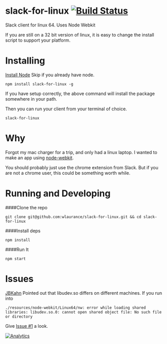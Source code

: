slack-for-linux [![Build Status](https://travis-ci.org/wlaurance/slack-for-linux.svg?branch=master)](https://travis-ci.org/wlaurance/slack-for-linux)
=============

Slack client for linux 64. Uses Node Webkit

If you are still on a 32 bit version of linux, it is easy to change the install
script to support your platform.

Installing
==========

[Install Node](http://nodejs.org/download/) Skip if you already have node.

```
npm install slack-for-linux -g
```

If you have setup correctly, the above command will install the package
somewhere in your path.

Then you can run your client from your terminal of choice.

```
slack-for-linux
```

Why
===

Forgot my mac charger for a trip, and only had a linux laptop.
I wanted to make an app using [node-webkit](https://github.com/rogerwang/node-webkit).

You should probably just use the chrome extension from Slack. But
if you are not a chrome user, this could be something worth while.

Running and Developing
======================

####Clone the repo

```
git clone git@github.com:wlaurance/slack-for-linux.git && cd slack-for-linux
```

####Install deps

```
npm install
```

####Run It

```
npm start
```

Issues
======
[JBKahn](https://github.com/JBKahn) Pointed out that libudev.so differs on different
machines. If you run into

```
./resources/node-webkit/Linux64/nw: error while loading shared libraries: libudev.so.0: cannot open shared object file: No such file or directory
```

Give [Issue #1](https://github.com/slack-for-linux/slack-for-linux/issues/1) a look.


[![Analytics](https://ga-beacon.appspot.com/UA-63524506-1/slack-for-linux/read-me)](https://github.com/igrigorik/ga-beacon)

